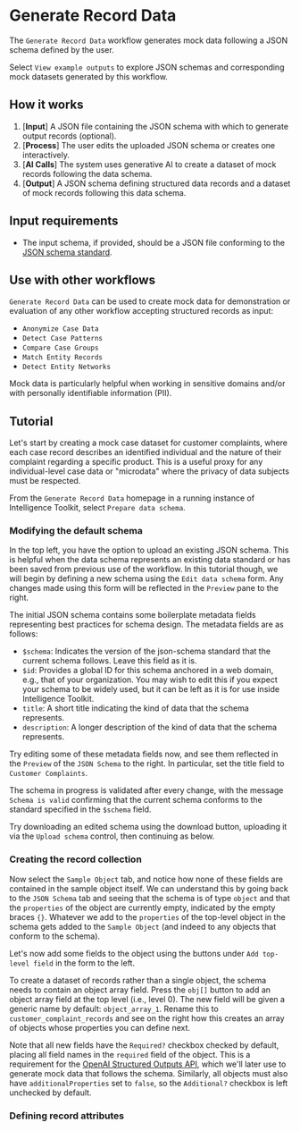 # Generate Record Data

The `Generate Record Data` workflow generates mock data following a JSON schema defined by the user.

Select `View example outputs` to explore JSON schemas and corresponding mock datasets generated by this workflow.

## How it works

1. [**Input**] A JSON file containing the JSON schema with which to generate output records (optional).
2. [**Process**] The user edits the uploaded JSON schema or creates one interactively.
3. [**AI Calls**] The system uses generative AI to create a dataset of mock records following the data schema.
4. [**Output**] A JSON schema defining structured data records and a dataset of mock records following this data schema.

## Input requirements

- The input schema, if provided, should be a JSON file conforming to the [JSON schema standard](https://json-schema.org/).

## Use with other workflows

`Generate Record Data` can be used to create mock data for demonstration or evaluation of any other workflow accepting structured records as input:

- `Anonymize Case Data`
- `Detect Case Patterns`
- `Compare Case Groups`
- `Match Entity Records`
- `Detect Entity Networks`

Mock data is particularly helpful when working in sensitive domains and/or with personally identifiable information (PII).

## Tutorial

Let's start by creating a mock case dataset for customer complaints, where each case record describes an identified individual and the nature of their complaint regarding a specific product. This is a useful proxy for any individual-level case data or "microdata" where the privacy of data subjects must be respected.

From the `Generate Record Data` homepage in a running instance of Intelligence Toolkit, select `Prepare data schema`.

### Modifying the default schema

In the top left, you have the option to upload an existing JSON schema. This is helpful when the data schema represents an existing data standard or has been saved from previous use of the workflow. In this tutorial though, we will begin by defining a new schema using the `Edit data schema` form. Any changes made using this form will be reflected in the `Preview` pane to the right.

The initial JSON schema contains some boilerplate metadata fields representing best practices for schema design. The metadata fields are as follows:

- `$schema`: Indicates the version of the json-schema standard that the current schema follows. Leave this field as it is.
- `$id`: Provides a global ID for this schema anchored in a web domain, e.g., that of your organization. You may wish to edit this if you expect your schema to be widely used, but it can be left as it is for use inside Intelligence Toolkit.
- `title`: A short title indicating the kind of data that the schema represents.
- `description`: A longer description of the kind of data that the schema represents.

Try editing some of these metadata fields now, and see them reflected in the `Preview` of the `JSON Schema` to the right. In particular, set the title field to `Customer Complaints`.

The schema in progress is validated after every change, with the message `Schema is valid` confirming that the current schema conforms to the standard specified in the `$schema` field.

Try downloading an edited schema using the download button, uploading it via the `Upload schema` control, then continuing as below.

### Creating the record collection

Now select the `Sample Object` tab, and notice how none of these fields are contained in the sample object itself. We can understand this by going back to the `JSON Schema` tab and seeing that the schema is of type `object` and that the `properties` of the object are currently empty, indicated by the empty braces `{}`. Whatever we add to the `properties` of the top-level object in the schema gets added to the `Sample Object` (and indeed to any objects that conform to the schema).

Let's now add some fields to the object using the buttons under `Add top-level field` in the form to the left.

To create a dataset of records rather than a single object, the schema needs to contain an object array field. Press the `obj[]` button to add an object array field at the top level (i.e., level 0). The new field will be given a generic name by default: `object_array_1`. Rename this to `customer_complaint_records` and see on the right how this creates an array of objects whose properties you can define next.

Note that all new fields have the `Required?` checkbox checked by default, placing all field names in the `required` field of the object. This is a requirement for the [OpenAI Structured Outputs API](https://platform.openai.com/docs/guides/structured-outputs/supported-schemas), which we'll later use to generate mock data that follows the schema. Similarly, all objects must also have `additionalProperties` set to `false`, so the `Additional?` checkbox is left unchecked by default.

### Defining record attributes

